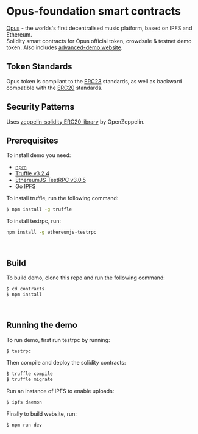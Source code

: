 # Opus-foundation smart contracts
[Opus](http://opus-foundation.org/) - the worlds's first decentralised music platform, based on IPFS and Ethereum. <br />
Solidity smart contracts for Opus official token, crowdsale & testnet demo token. Also includes [advanced-demo website](http://opus-foundation.org/advanced-demo.html).
<br />
## Token Standards
Opus token is compliant to the [ERC23](https://github.com/ethereum/EIPs/issues/223) standards, as well as backward compatible with the [ERC20](https://github.com/ethereum/eips/issues/20) standards.
<br />
## Security Patterns
Uses [zeppelin-solidity ERC20 library](https://github.com/OpenZeppelin/zeppelin-solidity
) by OpenZeppelin.
<br />

## Prerequisites
To install demo you need:

- [npm](https://www.npmjs.com/)
- [Truffle v3.2.4](https://github.com/trufflesuite/truffle-core)
- [EthereumJS TestRPC v3.0.5](https://github.com/ethereumjs/testrpc)
- [Go IPFS](https://ipfs.io/docs/install/)

To install truffle, run the following command:
```sh
$ npm install -g truffle
```
To install testrpc, run:
```sh
npm install -g ethereumjs-testrpc
```
<br />

## Build
To build demo, clone this repo and run the following command:
```sh
$ cd contracts
$ npm install
```
<br />

## Running the demo
To run demo, first run testrpc by running:
```sh
$ testrpc
```
Then compile and deploy the solidity contracts:
```sh
$ truffle compile
$ truffle migrate
```
Run an instance of IPFS to enable uploads:
```sh
$ ipfs daemon
```
Finally to build website, run:
```sh
$ npm run dev
```

